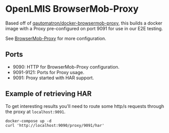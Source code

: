 # OpenLMIS BrowserMob-Proxy

Based off of [qautomatron/docker-browsermob-proxy](https://hub.docker.com/r/qautomatron/docker-browsermob-proxy/),
this builds a docker image with a Proxy pre-configured on port 9091 for use in our E2E testing.

See [BrowserMob-Proxy](https://github.com/lightbody/browsermob-proxy) for more configuration.

## Ports

* 9090: HTTP for BrowserMob-Proxy configuration.
* 9091-9121: Ports for Proxy usage.
* 9091: Proxy started with HAR support.

## Example of retrieving HAR

To get interesting results you'll need to route some http/s requests through the proxy at
`localhost:9091`.

```
docker-compose up -d
curl 'http://localhost:9090/proxy/9091/har'
```
